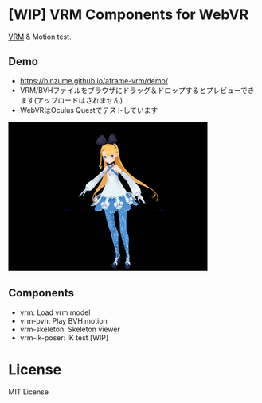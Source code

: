 # [WIP] VRM Components for WebVR

[VRM](https://vrm.dev/) & Motion test.

## Demo

- https://binzume.github.io/aframe-vrm/demo/
- VRM/BVHファイルをブラウザにドラッグ＆ドロップするとプレビューできます(アップロードはされません)
- WebVRはOculus Questでテストしています

![AliciaSolid](./demo/alicia1.gif)

## Components

- vrm: Load vrm model
- vrm-bvh: Play BVH motion
- vrm-skeleton: Skeleton viewer
- vrm-ik-poser: IK test [WIP]

# License

MIT License
